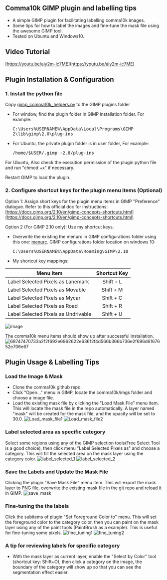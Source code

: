 ## Comma10k GIMP plugin and labelling tips
 - A simple GIMP plugin for facilitating labelling comma10k images.
 - Some tips for how to label the images and fine-tune the mask file using the awesome GIMP tool.
 - Tested on Ubuntu and Windows10.

## Video Tutorial
[https://youtu.be/aiy2m-ic7ME](https://youtu.be/aiy2m-ic7ME)

## Plugin Installation & Configuration
### 1. Install the python file
Copy [gimp_comma10k_helpers.py](https://github.com/nanamiwang/comma10k/blob/gimp_plugin/gimp_plugin/gimp_comma10k_helpers.py) to the GIMP plugins folder

 - For window, find the plugin folder in GIMP installation folder. For example: <pre>C:\Users\%USERNAME%\AppData\Local\Programs\GIMP 2\lib\gimp\2.0\plug-ins</pre>
 - For Ubuntu, the private plugin folder is in user folder, For example: 
     <pre>/home/$USER/.gimp_-2.8/plug-ins</pre>

For Ubuntu, Also check the execution permission of the plugin python file and run "chmod +x" if necessary.

Restart GIMP to load the plugin.
### 2. Configure shortcut keys for the plugin menu items (Optional)

Option 1: Assign short keys for the plugin menu items in GIMP "Preference" dialogue. Refer to this official doc for instructions: [https://docs.gimp.org/2.10/en/gimp-concepts-shortcuts.html](https://docs.gimp.org/2.10/en/gimp-concepts-shortcuts.html)

Option 2 (For GIMP 2.10 only): Use my shortcut keys.
 - Overwrite the existing the menurc in GIMP configurations folder using this one: [menurc](https://github.com/nanamiwang/comma10k/blob/gimp_plugin/gimp_plugin/menurc). GIMP configurations folder location on windows 10: <pre>C:\Users\%USERNAME%\AppData\Roaming\GIMP\2.10</pre>
 - My shortcut key mappings:

| Menu Item                         | Shortcut Key   |
| --------------------------------- |:--------------:|
| Label Selected Pixels as Lanemark | Shift + L      |
| Label Selected Pixels as Movable | Shift + M      |
| Label Selected Pixels as Mycar | Shift + C      |
| Label Selected Pixels as Road | Shift + R      |
| Label Selected Pixels as Undrivable | Shift + U      |
![image](https://user-images.githubusercontent.com/3113052/76309512-deacaa00-6307-11ea-9153-18d8506894cc.png)

The comma10k menu items should show up after successful installation.
![68747470733a2f2f692e6962622e636f2f4d566b366b736e2f696d6167652e706e67](https://user-images.githubusercontent.com/3113052/76161584-bbe78d80-616f-11ea-97d3-a5875df8b11a.png)

## Plugin Usage & Labelling Tips
### Load the Image & Mask
- Clone the comma10k github repo.
- Click "Open..." menu in GIMP, locate the comma10k/imgs folder and choose a image file.
- Load the existing mask file by clicking the "Load Mask File" menu item. This will locate the mask file in the repo automatically. A layer named "mask" will be created for the mask file, and the opacity will be set to 30.0.
![Load_mask_file1](https://user-images.githubusercontent.com/3113052/76161632-2a2c5000-6170-11ea-879a-550d91bef3db.png)
![Load_mask_file2](https://user-images.githubusercontent.com/3113052/76161668-78d9ea00-6170-11ea-9212-42058c3ac6c5.png)

### Label selected area as specific category
Select some regions using any of the GIMP selection tools(Free Select Tool is a good choice), then click menu "Label Selected Pixels as" and choose a category. This will fill the selected area on the mask layer using the category color.
![label_selected_1](https://user-images.githubusercontent.com/3113052/76161727-fdc50380-6170-11ea-9060-64d66a41b926.png)
![label_selected_2](https://user-images.githubusercontent.com/3113052/76161747-3a90fa80-6171-11ea-8be2-dfd8c1a760c8.png)

### Save the Labels and Update the Mask File
Clicking the plugin "Save Mask File" menu item. This will export the mask layer to PNG file, overwrite the existing mask file in the git repo and reload it in GIMP.
![save_mask](https://user-images.githubusercontent.com/3113052/76161785-89d72b00-6171-11ea-93d4-e0b360a73e65.png)


### Fine-tuning the the labels
Click the subitems of plugin "Set Foreground Color to" menu. This will set the foreground color to the category color, then you can paint on the mask layer using any of the paint tools (PaintBrush as a example). This is useful for fine-tuning some pixels.
![fine_tuning1](https://user-images.githubusercontent.com/3113052/76161821-f3efd000-6171-11ea-97cf-452d85d6954f.png)
![fine_tuning2](https://user-images.githubusercontent.com/3113052/76161858-4a5d0e80-6172-11ea-8432-2418bb1a9145.png)


### A tip for reviewing labels for specific category
 - With the mask layer as current layer, enable the "Select by Color" tool (shortcut key: Shift+O), then click a category on the image, the boundary of the category will show up so that you can see the segmentation effect easier.

